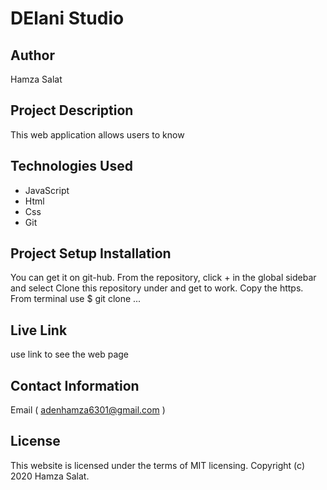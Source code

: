 # DElani Studio 

## Author   
Hamza Salat        
   
## Project Description
This web application allows users to know 

## Technologies Used

* JavaScript
* Html
* Css   
* Git   
   
## Project Setup Installation

You can get it on git-hub. From the repository, click + in the global sidebar and select Clone this repository under and get to work. Copy the https. From terminal use $ git clone ...


## Live Link
   
use link to see the web page


## Contact Information

Email ( adenhamza6301@gmail.com )

## License

This website is licensed under the terms of MIT licensing. Copyright (c) 2020 Hamza Salat.
